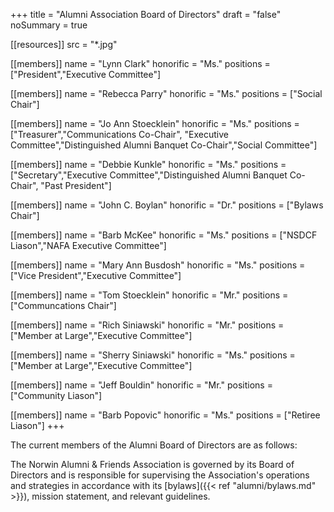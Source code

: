 +++
title = "Alumni Association Board of Directors"
draft = "false"
noSummary = true

[[resources]]
  src  = "*.jpg"

[[members]]
  name      = "Lynn Clark"
  honorific = "Ms."
  positions = ["President","Executive Committee"]

[[members]]
  name      = "Rebecca Parry"
  honorific = "Ms."
  positions = ["Social Chair"]

[[members]]
  name      = "Jo Ann Stoecklein"
  honorific = "Ms."
  positions = ["Treasurer","Communications Co-Chair", "Executive Committee","Distinguished Alumni Banquet Co-Chair","Social Committee"]

[[members]]
  name      = "Debbie Kunkle"
  honorific = "Ms."
  positions = ["Secretary","Executive Committee","Distinguished Alumni Banquet Co-Chair", "Past President"]

[[members]]
  name      = "John C. Boylan"
  honorific = "Dr."
  positions = ["Bylaws Chair"]

[[members]]
  name      = "Barb McKee"
  honorific = "Ms."
  positions = ["NSDCF Liason","NAFA Executive Committee"]

[[members]]
  name      = "Mary Ann Busdosh"
  honorific = "Ms."
  positions = ["Vice President","Executive Committee"]

[[members]]
  name      = "Tom Stoecklein"
  honorific = "Mr."
  positions = ["Communcations Chair"]

[[members]]
  name      = "Rich Siniawski"
  honorific = "Mr."
  positions = ["Member at Large","Executive Committee"]

[[members]]
  name      = "Sherry Siniawski"
  honorific = "Ms."
  positions = ["Member at Large","Executive Committee"]

[[members]]
  name      = "Jeff Bouldin"
  honorific = "Mr."
  positions = ["Community Liason"]

[[members]]
  name      = "Barb Popovic"
  honorific = "Ms."
  positions = ["Retiree Liason"]
+++

The current members of the Alumni Board of Directors are as follows:

The Norwin Alumni & Friends Association is governed by its Board of Directors and is responsible for supervising the Association's operations and strategies in accordance with its [bylaws]({{< ref "alumni/bylaws.md" >}}), mission statement, and relevant guidelines.
